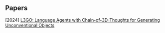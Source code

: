 ## Papers

[2024] [L3GO: Language Agents with Chain-of-3D-Thoughts for Generating Unconventional Objects](https://arxiv.org/abs/2402.09052)
